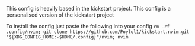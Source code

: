 This config is heavily based in the kickstart project. This config is a personalised version of the kickstart project

To install the config just paste the following into your config
```rm -rf .config/nvim; git clone https://github.com/Poylol1/kickstart.nvim.git "${XDG_CONFIG_HOME:-$HOME/.config}"/nvim; nvim```
